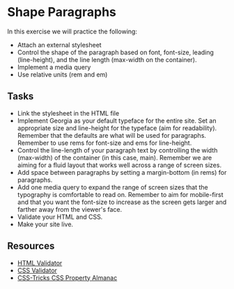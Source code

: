 # Shape Paragraphs
In this exercise we will practice the following:
- Attach an external stylesheet
- Control the shape of the paragraph based on font, font-size, leading (line-height), and the line length (max-width on the container).
- Implement a media query
- Use relative units (rem and em)

## Tasks
- Link the stylesheet in the HTML file
- Implement Georgia as your default typeface for the entire site. Set an appropriate size and line-height for the typeface (aim for readability). Remember that the defaults are what will be used for paragraphs. Remember to use rems for font-size and ems for line-height.
- Control the line-length of your paragraph text by controlling the width (max-width) of the container (in this case, main). Remember we are aiming for a fluid layout that works well across a range of screen sizes.
- Add space between paragraphs by setting a margin-bottom (in rems) for paragraphs.
- Add one media query to expand the range of screen sizes that the typography is comfortable to read on. Remember to aim for mobile-first and that you want the font-size to increase as the screen gets larger and farther away from the viewer's face.
- Validate your HTML and CSS.
- Make your site live.

## Resources
- [HTML Validator](https://validator.w3.org/)
- [CSS Validator](https://jigsaw.w3.org/css-validator/)
- [CSS-Tricks CSS Property Almanac](https://css-tricks.com/almanac/properties/)

